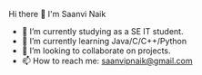  Hi there 👋 I'm Saanvi Naik
- 🔭 I’m currently studying as a SE IT student.
- 🌱 I’m currently learning Java/C/C++/Python 
- 👯 I’m looking to collaborate on projects.
- 📫 How to reach me: saanvipnaik@gmail.com 
                      
